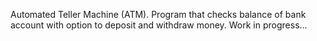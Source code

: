 Automated Teller Machine (ATM). Program that checks balance of bank account with option to deposit and withdraw money. Work in progress...
